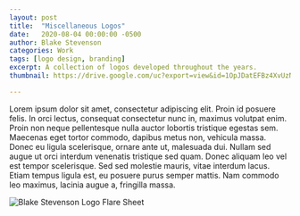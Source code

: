 ```yaml
---
layout: post
title:  "Miscellaneous Logos"
date:   2020-08-04 00:00:00 -0500
author: Blake Stevenson
categories: Work
tags: [logo design, branding]
excerpt: A collection of logos developed throughout the years.
thumbnail: https://drive.google.com/uc?export=view&id=1OpJDatEFBz4XvUzN5grt_UVFRo3HLARw 

---
```


Lorem ipsum dolor sit amet, consectetur adipiscing elit. Proin id posuere felis. In orci lectus, consequat consectetur nunc in, maximus volutpat enim. Proin non neque pellentesque nulla auctor lobortis tristique egestas sem. Maecenas eget tortor commodo, dapibus metus non, vehicula massa. Donec eu ligula scelerisque, ornare ante ut, malesuada dui. Nullam sed augue ut orci interdum venenatis tristique sed quam. Donec aliquam leo vel est tempor scelerisque. Sed sed molestie mauris, vitae interdum lacus. Etiam tempus ligula est, eu posuere purus semper mattis. Nam commodo leo maximus, lacinia augue a, fringilla massa.

![Blake Stevenson Logo Flare Sheet](https://drive.google.com/uc?export=view&id=1zUQ1EZktXcjTN8YoeEuN2kbYB9NAJ1Ek)


